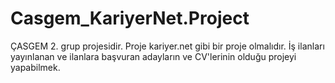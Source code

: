 # Casgem_KariyerNet.Project
ÇASGEM 2. grup projesidir.
Proje kariyer.net gibi bir proje olmalıdır.
İş ilanları yayınlanan ve ilanlara başvuran adayların ve CV'lerinin olduğu projeyi yapabilmek.
